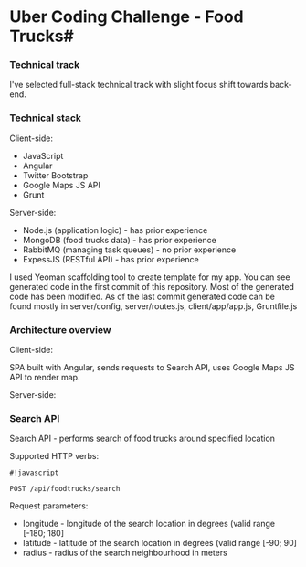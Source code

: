 # Uber Coding Challenge - Food Trucks#


### Technical track ###

I've selected full-stack technical track with slight focus shift towards back-end.

### Technical stack ###

Client-side:

* JavaScript
* Angular
* Twitter Bootstrap
* Google Maps JS API
* Grunt

Server-side:

* Node.js (application logic) - has prior experience
* MongoDB (food trucks data) - has prior experience
* RabbitMQ (managing task queues) - no prior experience
* ExpessJS (RESTful API) - has prior experience

I used Yeoman scaffolding tool to create template for my app. You can see generated code in the first commit of this repository. Most of the generated code has been modified. As of the last commit generated code can be found mostly in server/config, server/routes.js, client/app/app.js, Gruntfile.js

### Architecture overview ###

Client-side:

SPA built with Angular, sends requests to Search API, uses Google Maps JS API to render map.

Server-side:



### Search API ###

Search API - performs search of food trucks around specified location

Supported HTTP verbs:

```
#!javascript

POST /api/foodtrucks/search
```
Request parameters:
* longitude - longitude of the search location in degrees (valid range [-180; 180]
* latitude - latitude of the search location in degrees (valid range [-90; 90]
* radius - radius of the search neighbourhood in meters